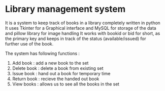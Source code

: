 # Library management system


It is a system to keep track of books in a library completely written in python
It uses Tkinter for a Graphical interface and MySQL for storage of the data and pillow library for image handling 
It works with bookid or bid for short, as the primary key and keeps in track of the status (available/issued) for further use of the book.

The system has following functions : 
1. Add book : add a new book to the set
2. Delete book : delete a book from existing set
3. Issue book : hand out a book for temporary time
4. Return book : recieve the handed out book
5. View books : allows us to see all the books in the set
